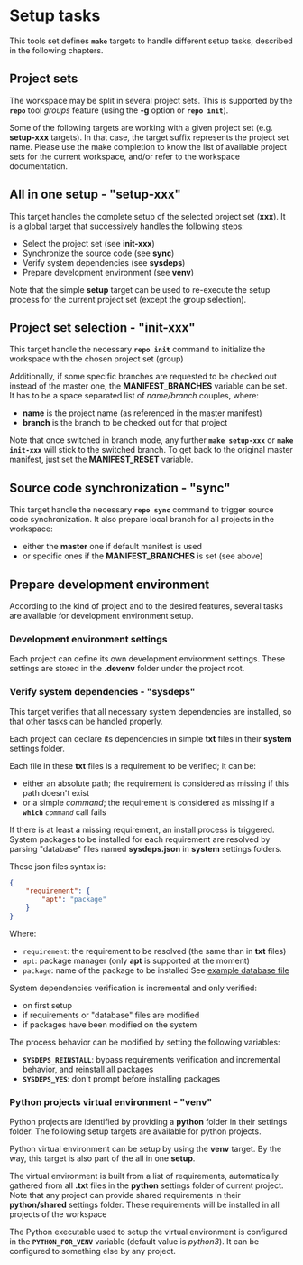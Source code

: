 # Setup tasks

This tools set defines **`make`** targets to handle different setup tasks,
described in the following chapters.

## Project sets

The workspace may be split in several project sets. This is supported by the
**`repo`** tool *groups* feature (using the **-g** option or **`repo init`**).

Some of the following targets are working with a given project set (e.g. 
**setup-xxx** targets). In that case, the target suffix represents the project
set name. Please use the make completion to know the list of available project
sets for the current workspace, and/or refer to the workspace documentation.

## All in one setup - "setup-xxx"

This target handles the complete setup of the selected project set (**xxx**).
It is a global target that successively handles the following steps:
* Select the project set (see **init-xxx**)
* Synchronize the source code (see **sync**)
* Verify system dependencies (see **sysdeps**)
* Prepare development environment (see **venv**)

Note that the simple **setup** target can be used to re-execute the
setup process for the current project set (except the group selection).

## Project set selection - "init-xxx"

This target handle the necessary **`repo init`** command to initialize the 
workspace with the chosen project set (group)

Additionally, if some specific branches are requested to be checked out instead of
the master one, the **MANIFEST_BRANCHES** variable can be set. It has to be a space
separated list of *name/branch* couples, where:
* **name** is the project name (as referenced in the master manifest)
* **branch** is the branch to be checked out for that project

Note that once switched in branch mode, any further **`make setup-xxx`** or **`make init-xxx`** will stick 
to the switched branch. To get back to the original master manifest, just set the **MANIFEST_RESET** variable.

## Source code synchronization - "sync"

This target handle the necessary **`repo sync`** command to trigger source 
code synchronization.
It also prepare local branch for all projects in the workspace:
* either the **master** one if default manifest is used
* or specific ones if the **MANIFEST_BRANCHES** is set (see above)

## Prepare development environment

According to the kind of project and to the desired features, several tasks
are available for development environment setup.

### Development environment settings

Each project can define its own development environment settings.
These settings are stored in the **.devenv** folder under the project root.

### Verify system dependencies - "sysdeps"

This target verifies that all necessary system dependencies are installed, so
that other tasks can be handled properly.

Each project can declare its dependencies in simple **txt** files in their
**system** settings folder.

Each file in these **txt** files is a requirement to be verified; it can be:
* either an absolute path; the requirement is considered as missing if this path
  doesn't exist
* or a simple *command*; the requirement is considered as missing if a
  **`which`** *`command`* call fails

If there is at least a missing requirement, an install process is triggered.
System packages to be installed for each requirement are resolved by parsing
"database" files named **sysdeps.json** in **system** settings folders.

These json files syntax is:
```json
{
    "requirement": {
        "apt": "package"
    }
}
```
Where:
* `requirement`: the requirement to be resolved (the same than in **txt** files)
* `apt`: package manager (only **apt** is supported at the moment)
* `package`: name of the package to be installed
See [example database file](../.devenv/system/sysdeps.json)

System dependencies verification is incremental and only verified:
* on first setup
* if requirements or "database" files are modified
* if packages have been modified on the system

The process behavior can be modified by setting the following variables:
* **`SYSDEPS_REINSTALL`**: bypass requirements verification and incremental
  behavior, and reinstall all packages
* **`SYSDEPS_YES`**: don't prompt before installing packages

### Python projects virtual environment - "venv"

Python projects are identified by providing a **python** folder in their
settings folder. The following setup targets are available for python projects.

Python virtual environment can be setup by using the **venv** target.
By the way, this target is also part of the all in one **setup**.

The virtual environment is built from a list of requirements, automatically
gathered from all **.txt** files in the **python** settings folder of current
project.
Note that any project can provide shared requirements in their **python/shared**
settings folder. These requirements will be installed in all projects of the 
workspace

The Python executable used to setup the virtual environment is configured in 
the **`PYTHON_FOR_VENV`** variable (default value is *python3*). It can be 
configured to something else by any project.
